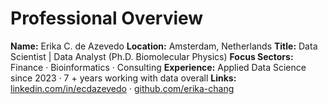 # Professional Overview

**Name:** Erika C. de Azevedo
**Location:** Amsterdam, Netherlands
**Title:** Data Scientist | Data Analyst (Ph.D. Biomolecular Physics)
**Focus Sectors:** Finance · Bioinformatics · Consulting
**Experience:** Applied Data Science since 2023 · 7 + years working with data overall
**Links:** [linkedin.com/in/ecdazevedo](https://www.linkedin.com/in/ecdazevedo) · [github.com/erika-chang](https://github.com/erika-chang)
